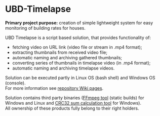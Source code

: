 # UBD-Timelapse
**Primary project purpose:** creation of simple lightweight system for easy monitoring of building rates for houses.

UBD Timelapse is a script based solution, that provides functionality of:
- fetching video on URL link (video file or stream in .mp4 format);
- extracting thumbnails from received video file;
- automatic naming and archiving gathered thumbnails;
- converting series of thumbnails in timelapse video (in .mp4 format);
- automatic naming and archiving timelapse videos.

Solution can be executed partly in Linux OS (bash shell) and Windows OS (console).  
For more information see [repository Wiki pages](https://github.com/STwilight/UBD-Timelapse/wiki).

Solution contains third party binaries ([FFmpeg tool](https://www.ffmpeg.org/) (static builds) for Windows and Linux and [CRC32 sum calculation tool](http://esrg.sourceforge.net/utils_win_up/md5sum/) for Windows).  
All ownership of these products fully belong to their right holders.

